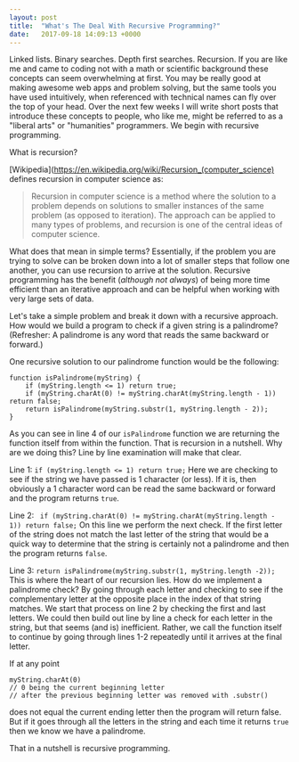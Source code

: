 ```yaml
---
layout: post
title:  "What's The Deal With Recursive Programming?"
date:   2017-09-18 14:09:13 +0000
---
```



Linked lists. Binary searches. Depth first searches. Recursion. If you are like me and came to coding not with a math or scientific background these concepts can seem overwhelming at first. You may be really good at making awesome web apps and problem solving, but the same tools you have used intuitively, when referenced with technical names can fly over the top of your head. Over the next few weeks I will write short posts that introduce these concepts to people, who like me, might be referred to as a "liberal arts" or "humanities" programmers. We begin with recursive programming.

What is recursion? 

[Wikipedia](https://en.wikipedia.org/wiki/Recursion_(computer_science) defines recursion in computer science as:

> Recursion in computer science is a method where the solution to a problem depends on solutions to smaller instances of the same problem (as opposed to iteration). The approach can be applied to many types of problems, and recursion is one of the central ideas of computer science.

What does that mean in simple terms? Essentially, if the problem you are trying to solve can be broken down into a lot of smaller steps that follow one another, you can use recursion to arrive at the solution. Recursive programming has the benefit (*although not always*) of being more time efficient than an iterative approach and can be helpful when working with very large sets of data.

Let's take a simple problem and break it down with a recursive approach. How would we build a program to check if a given string is a palindrome? (Refresher: A palindrome is any word that reads the same backward or forward.) 

One recursive solution to our palindrome function would be the following:


```
function isPalindrome(myString) {
    if (myString.length <= 1) return true;
    if (myString.charAt(0) != myString.charAt(myString.length - 1)) return false;
    return isPalindrome(myString.substr(1, myString.length - 2)); 
}
``` 
As you can see in line 4 of our `isPalindrome` function we are returning the function itself from within the function. That is recursion in a nutshell. Why are we doing this? Line by line examination will make that clear. 

Line 1: 
`if (myString.length <= 1) return true;`
Here we are checking to see if the string we have passed is 1 character (or less). If it is, then obviously a 1 character word can be read the same backward or forward and the program returns `true`. 

Line 2: 
` if (myString.charAt(0) != myString.charAt(myString.length - 1)) return false;`
On this line we perform the next check. If the first letter of the string does not match the last letter of the string that would be a quick way to determine that the string is certainly not a palindrome and then the program returns `false`. 

Line 3:
`return isPalindrome(myString.substr(1, myString.length -2));`
This is where the heart of our recursion lies. How do we implement a palindrome check? By going through each letter and checking to see if the complementary letter at the opposite place in the index of that string matches. We start that process on line 2 by checking the first and last letters. We could then build out line by line a check for each letter in the string, but that seems (and is) inefficient. Rather, we call the function itself to continue by going through lines 1-2 repeatedly until it arrives at the final letter. 

If at any point 
```
myString.charAt(0) 
// 0 being the current beginning letter 
// after the previous beginning letter was removed with .substr()
``` 
does not equal the current ending letter then the program will return false. But if it goes through all the letters in the string and each time it returns `true` then we know we have a palindrome. 

That in a nutshell is recursive programming. 
